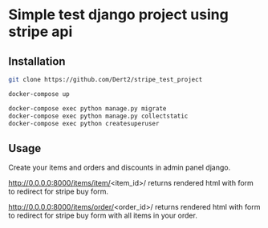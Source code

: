 # Simple test django project using stripe api



## Installation


```bash
git clone https://github.com/Dert2/stripe_test_project

docker-compose up

docker-compose exec python manage.py migrate
docker-compose exec python manage.py collectstatic
docker-compose exec python createsuperuser
```

## Usage
Create your items and orders and discounts in admin panel django.

http://0.0.0.0:8000/items/item/<item_id>/ returns rendered html with form to redirect for stripe buy form.

http://0.0.0.0:8000/items/order/<order_id>/ returns rendered html with form to redirect for stripe buy form with all items in your order.
